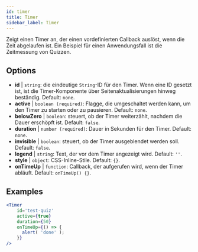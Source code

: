 ```yaml
---
id: timer 
title: Timer
sidebar_label: Timer
---
```


Zeigt einen Timer an, der einen vordefinierten Callback auslöst, wenn die Zeit abgelaufen ist. Ein Beispiel für einen Anwendungsfall ist die Zeitmessung von Quizzen.

## Options

* __id__ | `string`: die eindeutige `String`-ID für den Timer. Wenn eine ID gesetzt ist, ist die Timer-Komponente über Seitenaktualisierungen hinweg beständig. Default: `none`.
* __active__ | `boolean (required)`: Flagge, die umgeschaltet werden kann, um den Timer zu starten oder zu pausieren. Default: `none`.
* __belowZero__ | `boolean`: steuert, ob der Timer weiterzählt, nachdem die Dauer erschöpft ist. Default: `false`.
* __duration__ | `number (required)`: Dauer in Sekunden für den Timer. Default: `none`.
* __invisible__ | `boolean`: steuert, ob der Timer ausgeblendet werden soll. Default: `false`.
* __legend__ | `string`: Text, der vor dem Timer angezeigt wird. Default: `''`.
* __style__ | `object`: CSS-Inline-Stile. Default: `{}`.
* __onTimeUp__ | `function`: Callback, der aufgerufen wird, wenn der Timer abläuft. Default: `onTimeUp() {}`.


## Examples

```jsx live
<Timer 
    id='test-quiz'
    active={true} 
    duration={50} 
    onTimeUp={() => {
      alert( 'done' );
    }}
/>
```

